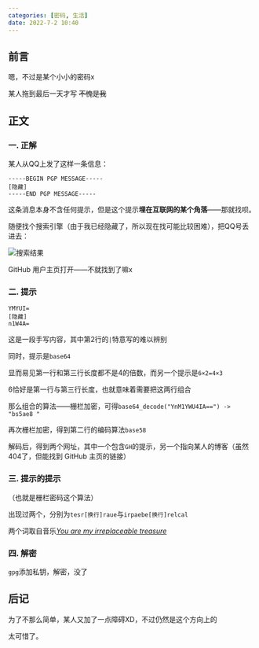 ```yaml
---
categories: [密码, 生活]
date: 2022-7-2 10:40
---
```


## 前言

嗯，不过是某个小小的密码x

某人拖到最后一天才写 <del>不愧是我</del>

## 正文

### 一. 正解

某人从QQ上发了这样一条信息：

```
-----BEGIN PGP MESSAGE-----
[隐藏]
-----END PGP MESSAGE-----
```

这条消息本身不含任何提示，但是这个提示**埋在互联网的某个角落**——那就找呗。

随便找个搜索引擎（由于我已经隐藏了，所以现在找可能比较困难），把QQ号丢进去：

![搜索结果](https://s2.loli.net/2022/07/02/Y7AirVKRkHULZhn.png)

GitHub 用户主页打开——不就找到了嘛x

### 二. 提示

```
YMYUI=
[隐藏]
n1W4A=
```

这是一段手写内容，其中第2行的`|`特意写的难以辨别

同时，提示是`base64`

显而易见第一行和第三行长度都不是4的倍数，而另一个提示是`6×2=4×3`

6恰好是第一行与第三行长度，也就意味着需要把这两行组合

那么组合的算法——栅栏加密，可得`base64_decode("YnM1YWU4IA==") -> "bs5ae8 "`

再次栅栏加密，得到第二行的编码算法`base58`

解码后，得到两个网址，其中一个包含`GH`的提示，另一个指向某人的博客（虽然404了，但能找到 GitHub 主页的链接）

### 三. 提示的提示

（也就是栅栏密码这个算法）

出现过两个，分别为`tesr[换行]raue`与`irpaebe[换行]relcal`

两个词取自音乐[*You are my irreplaceable treasure*](https://music.163.com/song?id=1907123337)

### 四. 解密

`gpg`添加私钥，解密，没了

## 后记

为了不那么简单，某人又加了一点障碍XD，不过仍然是这个方向上的

太可惜了。
